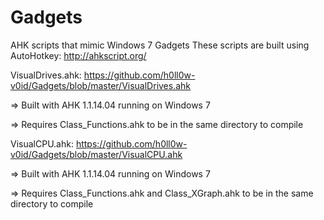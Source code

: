 Gadgets
=======

AHK scripts that mimic Windows 7 Gadgets
These scripts are built using AutoHotkey: http://ahkscript.org/



VisualDrives.ahk: https://github.com/h0ll0w-v0id/Gadgets/blob/master/VisualDrives.ahk

=> Built with AHK 1.1.14.04 running on Windows 7

=> Requires Class_Functions.ahk to be in the same directory to compile

VisualCPU.ahk: https://github.com/h0ll0w-v0id/Gadgets/blob/master/VisualCPU.ahk

=> Built with AHK 1.1.14.04 running on Windows 7

=> Requires Class_Functions.ahk and Class_XGraph.ahk to be in the same directory to compile
